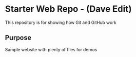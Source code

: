 # Starter Web Repo - (Dave Edit)

This repository is for showing how Git and GitHub work

## Purpose

Sample website with plenty of files for demos
